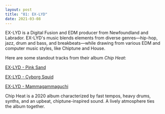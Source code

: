 ```yaml
---
layout: post
title: "81: EX-LYD"
date: 2021-03-08
---
```


EX-LYD is a Digital Fusion and EDM producer from Newfoundland and Labrador. EX-LYD's music blends elements from diverse genres—hip-hop, jazz, drum and bass, and breakbeats—while drawing from various EDM and computer music styles, like Chiptune and House. 

Here are some standout tracks from their album *Chip Heat*:

[EX-LYD - Pink Sand](https://youtu.be/btucSPVAIRc)  

[EX-LYD - Cyborg Squid](https://youtu.be/Y8eU6YZhkHU)  

[EX-LYD - Mammagammaguchi](https://youtu.be/brzMfV-YWkg)  

Chip Heat is a 2020 album characterized by fast tempos, heavy drums, synths, and an upbeat, chiptune-inspired sound. A lively atmosphere ties the album together. 